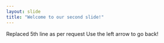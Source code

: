 ```yaml
---
layout: slide
title: "Welcome to our second slide!"
---
```

Replaced 5th line as per request
Use the left arrow to go back!
